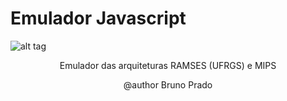 # Emulador Javascript
![alt tag](http://i.imgur.com/YKEUsxT.png)
<p align="center">Emulador das arquiteturas RAMSES (UFRGS) e MIPS</p>
<p align="center">@author Bruno Prado</p>
